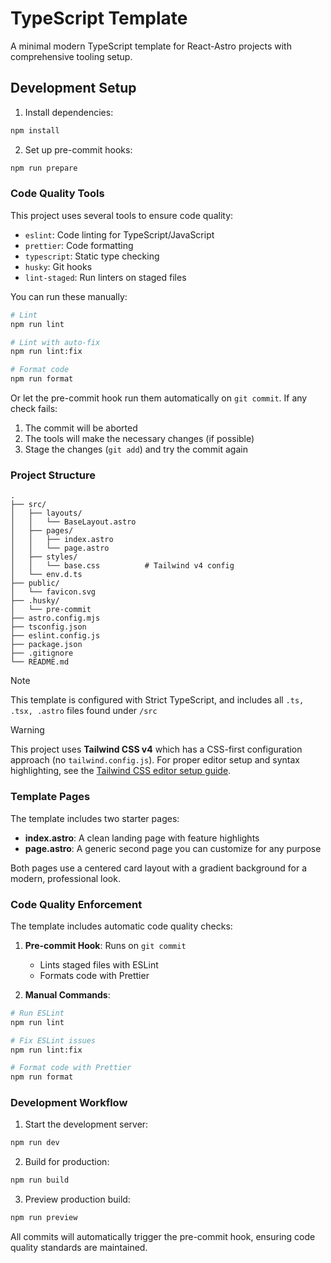 # TypeScript Template

A minimal modern TypeScript template for React-Astro projects with comprehensive tooling setup.

## Development Setup

1. Install dependencies:

```bash
npm install
```

2. Set up pre-commit hooks:

```bash
npm run prepare
```

### Code Quality Tools

This project uses several tools to ensure code quality:

- `eslint`: Code linting for TypeScript/JavaScript
- `prettier`: Code formatting
- `typescript`: Static type checking
- `husky`: Git hooks
- `lint-staged`: Run linters on staged files

You can run these manually:

```bash
# Lint
npm run lint

# Lint with auto-fix
npm run lint:fix

# Format code
npm run format
```

Or let the pre-commit hook run them automatically on `git commit`. If any check fails:

1. The commit will be aborted
2. The tools will make the necessary changes (if possible)
3. Stage the changes (`git add`) and try the commit again

### Project Structure

```
.
├── src/
│   ├── layouts/
│   │   └── BaseLayout.astro
│   ├── pages/
│   │   ├── index.astro
│   │   └── page.astro
│   ├── styles/
│   │   └── base.css          # Tailwind v4 config
│   └── env.d.ts
├── public/
│   └── favicon.svg
├── .husky/
│   └── pre-commit
├── astro.config.mjs
├── tsconfig.json
├── eslint.config.js
├── package.json
├── .gitignore
└── README.md
```

> [!NOTE]
> This template is configured with Strict TypeScript, and includes all `.ts, .tsx, .astro` files found under `/src`

> [!WARNING]
> This project uses **Tailwind CSS v4** which has a CSS-first configuration approach (no `tailwind.config.js`). For proper editor setup and syntax highlighting, see the [Tailwind CSS editor setup guide](https://tailwindcss.com/docs/editor-setup).

### Template Pages

The template includes two starter pages:

- **index.astro**: A clean landing page with feature highlights
- **page.astro**: A generic second page you can customize for any purpose

Both pages use a centered card layout with a gradient background for a modern, professional look.

### Code Quality Enforcement

The template includes automatic code quality checks:

1. **Pre-commit Hook**: Runs on `git commit`
   - Lints staged files with ESLint
   - Formats code with Prettier

2. **Manual Commands**:

```bash
# Run ESLint
npm run lint

# Fix ESLint issues
npm run lint:fix

# Format code with Prettier
npm run format
```

### Development Workflow

1. Start the development server:

```bash
npm run dev
```

2. Build for production:

```bash
npm run build
```

3. Preview production build:

```bash
npm run preview
```

All commits will automatically trigger the pre-commit hook, ensuring code quality standards are maintained.
